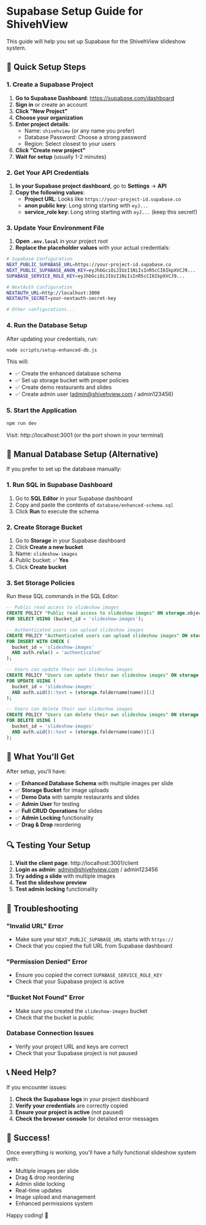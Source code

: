 # Supabase Setup Guide for ShivehView

This guide will help you set up Supabase for the ShivehView slideshow system.

## 🚀 Quick Setup Steps

### 1. Create a Supabase Project

1. **Go to Supabase Dashboard**: https://supabase.com/dashboard
2. **Sign in** or create an account
3. **Click "New Project"**
4. **Choose your organization**
5. **Enter project details**:
   - Name: `shivehview` (or any name you prefer)
   - Database Password: Choose a strong password
   - Region: Select closest to your users
6. **Click "Create new project"**
7. **Wait for setup** (usually 1-2 minutes)

### 2. Get Your API Credentials

1. **In your Supabase project dashboard**, go to **Settings** → **API**
2. **Copy the following values**:
   - **Project URL**: Looks like `https://your-project-id.supabase.co`
   - **anon public key**: Long string starting with `eyJ...`
   - **service_role key**: Long string starting with `eyJ...` (keep this secret!)

### 3. Update Your Environment File

1. **Open `.env.local`** in your project root
2. **Replace the placeholder values** with your actual credentials:

```bash
# Supabase Configuration
NEXT_PUBLIC_SUPABASE_URL=https://your-project-id.supabase.co
NEXT_PUBLIC_SUPABASE_ANON_KEY=eyJhbGciOiJIUzI1NiIsInR5cCI6IkpXVCJ9...
SUPABASE_SERVICE_ROLE_KEY=eyJhbGciOiJIUzI1NiIsInR5cCI6IkpXVCJ9...

# NextAuth Configuration
NEXTAUTH_URL=http://localhost:3000
NEXTAUTH_SECRET=your-nextauth-secret-key

# Other configurations...
```

### 4. Run the Database Setup

After updating your credentials, run:

```bash
node scripts/setup-enhanced-db.js
```

This will:

- ✅ Create the enhanced database schema
- ✅ Set up storage bucket with proper policies
- ✅ Create demo restaurants and slides
- ✅ Create admin user (admin@shivehview.com / admin123456)

### 5. Start the Application

```bash
npm run dev
```

Visit: http://localhost:3001 (or the port shown in your terminal)

## 🔧 Manual Database Setup (Alternative)

If you prefer to set up the database manually:

### 1. Run SQL in Supabase Dashboard

1. Go to **SQL Editor** in your Supabase dashboard
2. Copy and paste the contents of `database/enhanced-schema.sql`
3. Click **Run** to execute the schema

### 2. Create Storage Bucket

1. Go to **Storage** in your Supabase dashboard
2. Click **Create a new bucket**
3. Name: `slideshow-images`
4. Public bucket: ✅ **Yes**
5. Click **Create bucket**

### 3. Set Storage Policies

Run these SQL commands in the SQL Editor:

```sql
-- Public read access to slideshow images
CREATE POLICY "Public read access to slideshow images" ON storage.objects
FOR SELECT USING (bucket_id = 'slideshow-images');

-- Authenticated users can upload slideshow images
CREATE POLICY "Authenticated users can upload slideshow images" ON storage.objects
FOR INSERT WITH CHECK (
  bucket_id = 'slideshow-images'
  AND auth.role() = 'authenticated'
);

-- Users can update their own slideshow images
CREATE POLICY "Users can update their own slideshow images" ON storage.objects
FOR UPDATE USING (
  bucket_id = 'slideshow-images'
  AND auth.uid()::text = (storage.foldername(name))[1]
);

-- Users can delete their own slideshow images
CREATE POLICY "Users can delete their own slideshow images" ON storage.objects
FOR DELETE USING (
  bucket_id = 'slideshow-images'
  AND auth.uid()::text = (storage.foldername(name))[1]
);
```

## 🎯 What You'll Get

After setup, you'll have:

- ✅ **Enhanced Database Schema** with multiple images per slide
- ✅ **Storage Bucket** for image uploads
- ✅ **Demo Data** with sample restaurants and slides
- ✅ **Admin User** for testing
- ✅ **Full CRUD Operations** for slides
- ✅ **Admin Locking** functionality
- ✅ **Drag & Drop** reordering

## 🔍 Testing Your Setup

1. **Visit the client page**: http://localhost:3001/client
2. **Login as admin**: admin@shivehview.com / admin123456
3. **Try adding a slide** with multiple images
4. **Test the slideshow preview**
5. **Test admin locking** functionality

## 🐛 Troubleshooting

### "Invalid URL" Error

- Make sure your `NEXT_PUBLIC_SUPABASE_URL` starts with `https://`
- Check that you copied the full URL from Supabase dashboard

### "Permission Denied" Error

- Ensure you copied the correct `SUPABASE_SERVICE_ROLE_KEY`
- Check that your Supabase project is active

### "Bucket Not Found" Error

- Make sure you created the `slideshow-images` bucket
- Check that the bucket is public

### Database Connection Issues

- Verify your project URL and keys are correct
- Check that your Supabase project is not paused

## 📞 Need Help?

If you encounter issues:

1. **Check the Supabase logs** in your project dashboard
2. **Verify your credentials** are correctly copied
3. **Ensure your project is active** (not paused)
4. **Check the browser console** for detailed error messages

## 🎉 Success!

Once everything is working, you'll have a fully functional slideshow system with:

- Multiple images per slide
- Drag & drop reordering
- Admin slide locking
- Real-time updates
- Image upload and management
- Enhanced permissions system

Happy coding! 🚀
